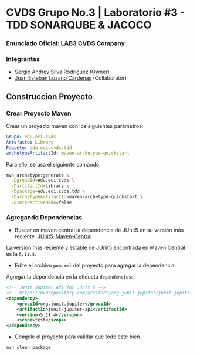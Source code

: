 # CVDS Grupo No.3 | Laboratorio #3 - TDD SONARQUBE & JACOCO

### Enunciado Oficial: [LAB3 CVDS Company](https://github.com/CVDS-ESCUELAING/Laboratory2025/blob/main/LAB03.md)


### Integrantes
- [Sergio Andrey Silva Rodríguez](https://github.com/OneCode182) (Owner)
- [Juan Esteban Lozano Cárdenas](https://github.com/juanLozano-2004) (Collaborator)

## Construccion Proyecto
### Crear Proyecto Maven
Crear un proyecto maven con los siguientes parámetros:
```yml
Grupo: edu.eci.cvds 
Artefacto: Library 
Paquete: edu.eci.cvds.tdd 
archetypeArtifactId: maven-archetype-quickstart 
```

Para ello, se usa el siguiente comando:

```sh
mvn archetype:generate \
  -DgroupId=edu.eci.cvds \
  -DartifactId=Library \
  -Dpackage=edu.eci.cvds.tdd \
  -DarchetypeArtifactId=maven-archetype-quickstart \
  -DinteractiveMode=false
```

### Agregando Dependencias
- Buscar en maven central la dependencia de JUnit5 en su versión más reciente.
[JUnit5-Maven-Central](https://mvnrepository.com/artifact/org.junit.jupiter/junit-jupiter-api/5.11.4)

La version mas reciente y estable de JUnit5 encontrada en Maven Central es la `5.11.4`. 

- Edite el archivo `pom.xml` del proyecto para agregar la dependencia.

Agregar la dependencia en la etiqueta `dependencies`:
```xml
<!-- JUnit Jupiter API for JUnit 5 -->
<!-- https://mvnrepository.com/artifact/org.junit.jupiter/junit-jupiter-api -->
<dependency>
    <groupId>org.junit.jupiter</groupId>
    <artifactId>junit-jupiter-api</artifactId>
    <version>5.11.4</version>
    <scope>test</scope>
</dependency>
```

- Compile el proyecto para validar que todo este bien.
```sh
mvn clean package
```




